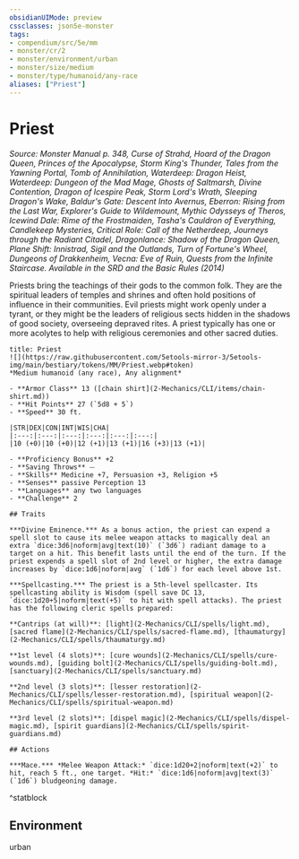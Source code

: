```yaml
---
obsidianUIMode: preview
cssclasses: json5e-monster
tags:
- compendium/src/5e/mm
- monster/cr/2
- monster/environment/urban
- monster/size/medium
- monster/type/humanoid/any-race
aliases: ["Priest"]
---
```

# Priest
*Source: Monster Manual p. 348, Curse of Strahd, Hoard of the Dragon Queen, Princes of the Apocalypse, Storm King's Thunder, Tales from the Yawning Portal, Tomb of Annihilation, Waterdeep: Dragon Heist, Waterdeep: Dungeon of the Mad Mage, Ghosts of Saltmarsh, Divine Contention, Dragon of Icespire Peak, Storm Lord's Wrath, Sleeping Dragon's Wake, Baldur's Gate: Descent Into Avernus, Eberron: Rising from the Last War, Explorer's Guide to Wildemount, Mythic Odysseys of Theros, Icewind Dale: Rime of the Frostmaiden, Tasha's Cauldron of Everything, Candlekeep Mysteries, Critical Role: Call of the Netherdeep, Journeys through the Radiant Citadel, Dragonlance: Shadow of the Dragon Queen, Plane Shift: Innistrad, Sigil and the Outlands, Turn of Fortune's Wheel, Dungeons of Drakkenheim, Vecna: Eve of Ruin, Quests from the Infinite Staircase. Available in the <span title='Systems Reference Document (5.1)'>SRD</span> and the Basic Rules (2014)*  

Priests bring the teachings of their gods to the common folk. They are the spiritual leaders of temples and shrines and often hold positions of influence in their communities. Evil priests might work openly under a tyrant, or they might be the leaders of religious sects hidden in the shadows of good society, overseeing depraved rites. A priest typically has one or more acolytes to help with religious ceremonies and other sacred duties.

```ad-statblock
title: Priest
![](https://raw.githubusercontent.com/5etools-mirror-3/5etools-img/main/bestiary/tokens/MM/Priest.webp#token)
*Medium humanoid (any race), Any alignment*

- **Armor Class** 13 ([chain shirt](2-Mechanics/CLI/items/chain-shirt.md))
- **Hit Points** 27 (`5d8 + 5`)
- **Speed** 30 ft.

|STR|DEX|CON|INT|WIS|CHA|
|:---:|:---:|:---:|:---:|:---:|:---:|
|10 (+0)|10 (+0)|12 (+1)|13 (+1)|16 (+3)|13 (+1)|

- **Proficiency Bonus** +2
- **Saving Throws** ⏤
- **Skills** Medicine +7, Persuasion +3, Religion +5
- **Senses** passive Perception 13
- **Languages** any two languages
- **Challenge** 2

## Traits

***Divine Eminence.*** As a bonus action, the priest can expend a spell slot to cause its melee weapon attacks to magically deal an extra `dice:3d6|noform|avg|text(10)` (`3d6`) radiant damage to a target on a hit. This benefit lasts until the end of the turn. If the priest expends a spell slot of 2nd level or higher, the extra damage increases by `dice:1d6|noform|avg` (`1d6`) for each level above 1st.

***Spellcasting.*** The priest is a 5th-level spellcaster. Its spellcasting ability is Wisdom (spell save DC 13, `dice:1d20+5|noform|text(+5)` to hit with spell attacks). The priest has the following cleric spells prepared:

**Cantrips (at will)**: [light](2-Mechanics/CLI/spells/light.md), [sacred flame](2-Mechanics/CLI/spells/sacred-flame.md), [thaumaturgy](2-Mechanics/CLI/spells/thaumaturgy.md)

**1st level (4 slots)**: [cure wounds](2-Mechanics/CLI/spells/cure-wounds.md), [guiding bolt](2-Mechanics/CLI/spells/guiding-bolt.md), [sanctuary](2-Mechanics/CLI/spells/sanctuary.md)

**2nd level (3 slots)**: [lesser restoration](2-Mechanics/CLI/spells/lesser-restoration.md), [spiritual weapon](2-Mechanics/CLI/spells/spiritual-weapon.md)

**3rd level (2 slots)**: [dispel magic](2-Mechanics/CLI/spells/dispel-magic.md), [spirit guardians](2-Mechanics/CLI/spells/spirit-guardians.md)

## Actions

***Mace.*** *Melee Weapon Attack:* `dice:1d20+2|noform|text(+2)` to hit, reach 5 ft., one target. *Hit:* `dice:1d6|noform|avg|text(3)` (`1d6`) bludgeoning damage.
```
^statblock

## Environment

urban